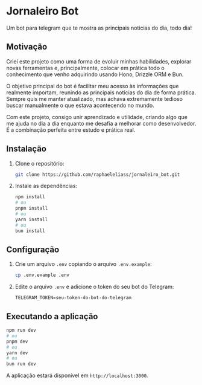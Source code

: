 # Jornaleiro Bot

Um bot para telegram que te mostra as principais noticias do dia, todo dia!

## Motivação

Criei este projeto como uma forma de evoluir minhas habilidades, explorar novas ferramentas e, principalmente, colocar em prática todo o conhecimento que venho adquirindo usando Hono, Drizzle ORM e Bun.

O objetivo principal do bot é facilitar meu acesso às informações que realmente importam, reunindo as principais notícias do dia de forma prática. Sempre quis me manter atualizado, mas achava extremamente tedioso buscar manualmente o que estava acontecendo no mundo.

Com este projeto, consigo unir aprendizado e utilidade, criando algo que me ajuda no dia a dia enquanto me desafia a melhorar como desenvolvedor. É a combinação perfeita entre estudo e prática real.

## Instalação

1.  Clone o repositório:

    ```sh
    git clone https://github.com/raphaeleliass/jornaleiro_bot.git
    ```

2.  Instale as dependências:

    ```sh
    npm install
    # ou
    pnpm install
    # ou
    yarn install
    # ou
    bun install
    ```

## Configuração

1.  Crie um arquivo `.env` copiando o arquivo `.env.example`:

    ```sh
    cp .env.example .env
    ```

2.  Edite o arquivo `.env` e adicione o token do seu bot do Telegram:

    ```
    TELEGRAM_TOKEN=seu-token-do-bot-do-telegram
    ```

## Executando a aplicação

```sh
npm run dev
# ou
pnpm dev
# ou
yarn dev
# ou
bun run dev
```

A aplicação estará disponível em `http://localhost:3000`.
